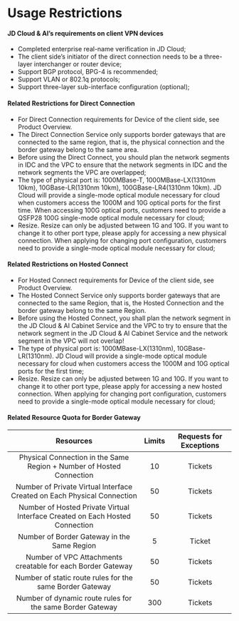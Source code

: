 # Usage Restrictions

#### JD Cloud & AI’s requirements on client VPN devices
* Completed enterprise real-name verification in JD Cloud;
* The client side’s initiator of the direct connection needs to be a three-layer interchanger or router device;
* Support BGP protocol, BPG-4 is recommended;
* Support VLAN or 802.1q protocols;
* Support three-layer sub-interface configuration (optional);

#### Related Restrictions for Direct Connection

- For Direct Connection requirements for Device of the client side, see Product Overview.
- The Direct Connection Service only supports border gateways that are connected to the same region, that is, the physical connection and the border gateway belong to the same area.
- Before using the Direct Connect, you should plan the network segments in IDC and the VPC to ensure that the network segments in IDC and the network segments the VPC are overlapped;
- The type of physical port is: 1000MBase-T, 1000MBase-LX(1310nm 10km), 10GBase-LR(1310nm 10km), 100GBase-LR4(1310nm 10km). JD Cloud will provide a single-mode optical module necessary for cloud when customers access the 1000M and 10G optical ports for the first time. When accessing 100G optical ports, customers need to provide a QSFP28 100G single-mode optical module necessary for cloud;
- Resize. Resize can only be adjusted between 1G and 10G. If you want to change it to other port type, please apply for accessing a new physical connection. When applying for changing port configuration, customers need to provide a single-mode optical module necessary for cloud;

#### Related Restrictions on Hosted Connect

- For Hosted Connect requirements for Device of the client side, see Product Overview.
- The Hosted Connect Service only supports border gateways that are connected to the same Region, that is, the Hosted Connection and the border gateway belong to the same Region.
- Before using the Hosted Connect, you shall plan the network segment in the JD Cloud & AI Cabinet Service and the VPC to try to ensure that the network segment in the JD Cloud & AI Cabinet Service and the network segment in the VPC will not overlap!
- The type of physical port is: 1000MBase-LX(1310nm), 10GBase-LR(1310nm). JD Cloud will provide a single-mode optical module necessary for cloud when customers access the 1000M and 10G optical ports for the first time;
- Resize. Resize can only be adjusted between 1G and 10G. If you want to change it to other port type, please apply for accessing a new hosted connection. When applying for changing port configuration, customers need to provide a single-mode optical module necessary for cloud;

#### Related Resource Quota for Border Gateway

| Resources | Limits | Requests for Exceptions |
|:---:|:---:|:---:|
|Physical Connection in the Same Region + Number of Hosted Connection	|10	| Tickets	|
|Number of Private Virtual Interface Created on Each Physical Connection	|50	| Tickets	|
|Number of Hosted Private Virtual Interface Created on Each Hosted Connection	|50	| Tickets	|
|Number of Border Gateway in the Same Region	|5	| Ticket	|
|Number of VPC Attachments creatable for each Border Gateway 	|50	| Tickets	|
|Number of static route rules for the same Border Gateway 	|50	| Tickets	|
|Number of dynamic route rules for the same Border Gateway 	|300	| Tickets	|
